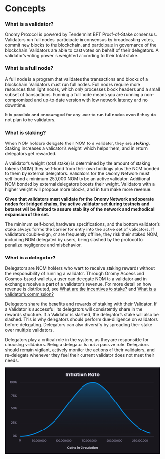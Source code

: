 # Concepts

### What is a validator?

Onomy Protocol is powered by Tendermint BFT Proof-of-Stake consensus. Validators run full nodes, participate in consensus by broadcasting votes, commit new blocks to the blockchain, and participate in governance of the blockchain. Validators are able to cast votes on behalf of their delegators. A validator’s voting power is weighted according to their total stake.

### What is a full node?

A full node is a program that validates the transactions and blocks of a blockchain. Validators must run full nodes. Full nodes require more resources than light nodes, which only processes block headers and a small subset of transactions. Running a full node means you are running a non-compromised and up-to-date version with low network latency and no downtime.

It is possible and encouraged for any user to run full nodes even if they do not plan to be validators.

### What is staking?

When NOM holders delegate their NOM to a validator, they are _**staking.**_ Staking increases a validator’s weight, which helps them, and in return delegators get rewarded.

A validator’s weight (total stake) is determined by the amount of staking tokens (NOM) they self-bond from their own holdings plus the NOM bonded to them by external delegators. Validators for the Onomy Network must self-bond a minimum 250,000 NOM to be an active validator. Additional NOM bonded by external delegators boosts their weight. Validators with a higher weight will propose more blocks, and in turn make more revenue.

**Given that validators must validate for the Onomy Network and operate nodes for bridged chains, the active validator set during testnets and betanet will be limited to assure stability of the network and methodical expansion of the set.**&#x20;

The minimum self-bond, hardware specifications, and the bottom validator’s stake always forms the barrier for entry into the active set of validators. If validators double-sign, or are frequently offline, they risk their staked NOM, including NOM delegated by users, being slashed by the protocol to penalize negligence and misbehavior.

### What is a delegator?

Delegators are NOM holders who want to receive staking rewards without the responsibility of running a validator. Through Onomy Access and Cosmos-based wallets, a user can delegate NOM to a validator and in exchange receive a part of a validator’s revenue. For more detail on how revenue is distributed, see [What are the incentives to stake?](../validators-staking/incentives-and-rewards.md#what-are-the-incentives-to-stake) and [What is a validator’s commission?](../validators-staking/incentives-and-rewards.md#what-is-a-validators-commission)

Delegators share the benefits and rewards of staking with their Validator. If a Validator is successful, its delegators will consistently share in the rewards structure. If a Validator is slashed, the delegator’s stake will also be slashed. This is why delegators should perform due-diligence on validators before delegating. Delegators can also diversify by spreading their stake over multiple validators.

Delegators play a critical role in the system, as they are responsible for choosing validators. Being a delegator is not a passive role. Delegators should remain vigilant, actively monitor the actions of their validators, and re-delegate whenever they feel their current validator does not meet their needs.



![](<../.gitbook/assets/Staking Curve.png>)
